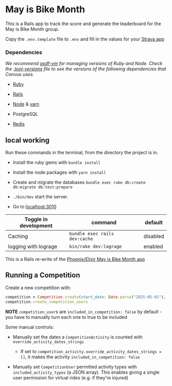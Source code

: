 # May is Bike Month

This is a Rails app to track the score and generate the leaderboard for the May is Bike Month group.

Copy the `.env.template` file to `.env` and fill in the values for your [Strava app](https://www.strava.com/settings/api)

### Dependencies

_We recommend [asdf-vm](https://asdf-vm.com/#/) for managing versions of Ruby and Node. Check the [.tool-versions](.tool-versions) file to see the versions of the following dependencies that Convus uses._

- [Ruby](http://www.ruby-lang.org/en/)

- [Rails](http://rubyonrails.org/)

- [Node](https://nodejs.org/en/) & [yarn](https://yarnpkg.com/en/)

- PostgreSQL

- [Redis](http://redis.io/)

## local working

Run these commands in the terminal, from the directory the project is in.

- Install the ruby gems with `bundle install`

- Install the node packages with `yarn install`

- Create and migrate the databases `bundle exec rake db:create db:migrate db:test:prepare`

- `./bin/dev` start the server.

- Go to [localhost:3010](http://localhost:3010)

| Toggle in development | command                      | default  |
| ---------             | -------                      | -------  |
| Caching               | `bundle exec rails dev:cache`| disabled |
| logging with lograge  | `bin/rake dev:lograge`       | enabled  |



This is a Rails re-write of the [Phoenix/Elixir May is Bike Month app](https://github.com/MayIsBikeMonth/may_is_bike_month-elixir)


## Running a Competition

Create a new competition with:

```ruby
competition = Competition.create(start_date: Date.parse("2025-05-01"), display_name: "2025")
competition.create_competition_users
```

**NOTE** `competition_user`s are `included_in_competition: false` by default - you have to manually turn each one to true to be included

Some manual controls:

- Manually set the dates a `CompetitionActivity` is counted with `override_activity_dates_strings`
  - If set to `competition_activity.override_activity_dates_strings = []`, it makes the activity `included_in_competition: false`

- Manually set `CompetitionUser` permitted activity types with `included_activity_types` (a JSON array). This enables giving a single user permission for virtual rides (e.g. if they're injured)
